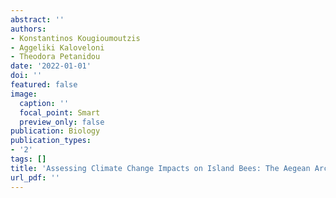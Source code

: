 ```yaml
---
abstract: ''
authors:
- Konstantinos Kougioumoutzis
- Aggeliki Kaloveloni
- Theodora Petanidou
date: '2022-01-01'
doi: ''
featured: false
image:
  caption: ''
  focal_point: Smart
  preview_only: false
publication: Biology
publication_types:
- '2'
tags: []
title: 'Assessing Climate Change Impacts on Island Bees: The Aegean Archipelago'
url_pdf: ''
---
```

